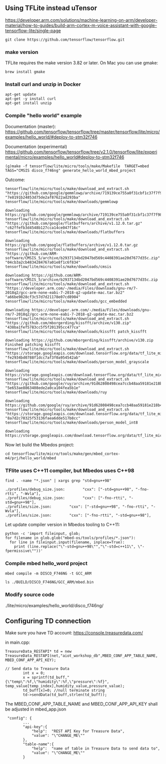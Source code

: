 ## Using TFLite instead uTensor

<https://developer.arm.com/solutions/machine-learning-on-arm/developer-material/how-to-guides/build-arm-cortex-m-voice-assistant-with-google-tensorflow-lite/single-page>
```
git clone https://github.com/tensorflow/tensorflow.git
```

###  make version

TFLite requires the make version 3.82 or later.
On Mac you can use gmake:
```
brew install gmake
```

### Install curl and unzip in Docker
```
apt-get update
apt-get -y install curl
apt-get install unzip
```
### Compile "hello world" example
 Documentation (master):
<https://github.com/tensorflow/tensorflow/tree/master/tensorflow/lite/micro/examples/hello_world/#deploy-to-stm32f746>

 Documentation (experimental)
<https://github.com/tensorflow/tensorflow/tree/v2.1.0/tensorflow/lite/experimental/micro/examples/hello_world#deploy-to-stm32f746>

```
(g)make -f tensorflow/lite/micro/tools/make/Makefile  TARGET=mbed TAGS="CMSIS disco_f746ng" generate_hello_world_mbed_project
```
Outcome:
```
tensorflow/lite/micro/tools/make/download_and_extract.sh "https://github.com/google/gemmlowp/archive/719139ce755a0f31cbf1c37f7f98adcc7fc9f425.zip" "7e8191b24853d75de2af87622ad293ba" tensorflow/lite/micro/tools/make/downloads/gemmlowp

downloading https://github.com/google/gemmlowp/archive/719139ce755a0f31cbf1c37f7f98adcc7fc9f425.zip
tensorflow/lite/micro/tools/make/download_and_extract.sh "https://github.com/google/flatbuffers/archive/v1.12.0.tar.gz" "c62ffefb3d4548b127cca14ce047f16c" tensorflow/lite/micro/tools/make/downloads/flatbuffers

downloading https://github.com/google/flatbuffers/archive/v1.12.0.tar.gz
tensorflow/lite/micro/tools/make/download_and_extract.sh "https://github.com/ARM-software/CMSIS_5/archive/b2937134bd2047bd569c4408391ae20d7677d35c.zip" "04cb3a2cb4834284767a01e8f1c6f834" tensorflow/lite/micro/tools/make/downloads/cmsis

downloading https://github.com/ARM-software/CMSIS_5/archive/b2937134bd2047bd569c4408391ae20d7677d35c.zip
tensorflow/lite/micro/tools/make/download_and_extract.sh "https://developer.arm.com/-/media/Files/downloads/gnu-rm/7-2018q2/gcc-arm-none-eabi-7-2018-q2-update-mac.tar.bz2" "a66be9828cf3c57d7d21178e07cd8904" tensorflow/lite/micro/tools/make/downloads/gcc_embedded

downloading https://developer.arm.com/-/media/Files/downloads/gnu-rm/7-2018q2/gcc-arm-none-eabi-7-2018-q2-update-mac.tar.bz2
tensorflow/lite/micro/tools/make/download_and_extract.sh "https://github.com/mborgerding/kissfft/archive/v130.zip" "438ba1fef5783cc5f5f201395cc477ca" tensorflow/lite/micro/tools/make/downloads/kissfft patch_kissfft

downloading https://github.com/mborgerding/kissfft/archive/v130.zip
Finished patching kissfft
tensorflow/lite/micro/tools/make/download_and_extract.sh "https://storage.googleapis.com/download.tensorflow.org/data/tf_lite_micro_person_data_grayscale_2019_11_21.zip" "fe2934bd0788f1dcc7af3f0a954542ab" tensorflow/lite/micro/tools/make/downloads/person_model_grayscale

downloading https://storage.googleapis.com/download.tensorflow.org/data/tf_lite_micro_person_data_grayscale_2019_11_21.zip
tensorflow/lite/micro/tools/make/download_and_extract.sh "https://github.com/google/ruy/archive/91d62808498cea7ccb48aa59181e218b4ad05701.zip" "5e653ae8863408ede2a0ca104fea5b1e" tensorflow/lite/micro/tools/make/downloads/ruy

downloading https://github.com/google/ruy/archive/91d62808498cea7ccb48aa59181e218b4ad05701.zip
tensorflow/lite/micro/tools/make/download_and_extract.sh "https://storage.googleapis.com/download.tensorflow.org/data/tf_lite_micro_person_data_int8_grayscale_2020_01_13.zip" "8a7d2c70325f53136faea6dde517b8cc" tensorflow/lite/micro/tools/make/downloads/person_model_int8

downloading https://storage.googleapis.com/download.tensorflow.org/data/tf_lite_micro_person_data_int8_grayscale_2020_01_13.zip
```
Now let build the Mbedos project:

```
cd tensorflow/lite/micro/tools/make/gen/mbed_cortex-m4/prj/hello_world/mbed
```
### TFlite uses  C++11 compiler, but Mbedos uses C++98

```
find . -name "*.json" | xargs grep "std=gnu++98"

./profiles/debug_size.json:        "cxx": ["-std=gnu++98", "-fno-rtti", "-Wvla"],
./profiles/debug_size.json:        "cxx": ["-fno-rtti", "-std=gnu++98"],
./profiles/size.json:        "cxx": ["-std=gnu++98", "-fno-rtti", "-Wvla"],
./profiles/size.json:        "cxx": ["-fno-rtti", "-std=gnu++98"],
```
Let update compiler version in Mbedos tooling to C++11:
```
python -c 'import fileinput, glob;
for filename in glob.glob("mbed-os/tools/profiles/*.json"):
  for line in fileinput.input(filename, inplace=True):
    print (line.replace("\"-std=gnu++98\"","\"-std=c++11\", \"-fpermissive\""))'

```
### Compile mbed hello_word project
```
mbed compile -m DISCO_F746NG -t GCC_ARM 

ls ./BUILD/DISCO_F746NG/GCC_ARM/mbed.bin 
```
### Modify source code 

./lite/micro/examples/hello_world/disco_f746ng/

## Configuring TD connection
Make sure you have TD account: https://console.treasuredata.com/

in main.cpp:
```
TreasureData_RESTAPI* td = new TreasureData_RESTAPI(net,"aiot_workshop_db",MBED_CONF_APP_TABLE_NAME, MBED_CONF_APP_API_KEY);

// Send data to Treasure Data
        int x = 0;
        x = sprintf(td_buff,"{\"temp\":%f,\"humidity\":%f,\"pressure\":%f}", temp_value[temp_index],humidity_value,pressure_value);
        td_buff[x]=0; //null terminate string
        td->sendData(td_buff,strlen(td_buff));
```
The MBED_CONF_APP_TABLE_NAME and MBED_CONF_APP_API_KEY shall be adjusted
in mbed_app.json
```
 "config": {
        ...
        "api-key":{
            "help":  "REST API Key for Treasure Data",
            "value": "\"CHANGE_ME\""
        },
        "table-name":{
            "help":  "name of table in Treasure Data to send data to",
            "value": "\"CHANGE_ME\""
        }
```

